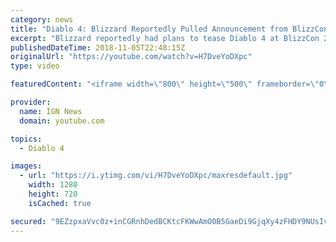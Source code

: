 ```yaml
---
category: news
title: "Diablo 4: Blizzard Reportedly Pulled Announcement from BlizzCon 2018 - IGN News"
excerpt: "Blizzard reportedly had plans to tease Diablo 4 at BlizzCon 2018, but pulled it at the last minute. Subscribe to the IGN News Channel!"
publishedDateTime: 2018-11-05T22:48:15Z
originalUrl: "https://youtube.com/watch?v=H7DveYoDXpc"
type: video

featuredContent: "<iframe width=\"800\" height=\"500\" frameborder=\"0\" src=\"https://www.youtube.com/embed/H7DveYoDXpc\" allow=\"accelerometer; autoplay; encrypted-media; gyroscope; picture-in-picture\" allowfullscreen></iframe>"

provider:
  name: IGN News
  domain: youtube.com

topics:
  - Diablo 4

images:
  - url: "https://i.ytimg.com/vi/H7DveYoDXpc/maxresdefault.jpg"
    width: 1280
    height: 720
    isCached: true

secured: "9EZzpxaVvc0z+inCGRnhDedBCKtcFKWwAmO0B5GaeDi9GjqXy4zFHDY9NUsIvQGP/7JGngqC08ZI0757m+9Y6jS89++I+l5HbdlD9E+Ro580CDkDR0QbsHR9VZxJaqkcmQpYNgQNblI/SHBOG1YJlACcSedRrmQP4qqCwmO00sPZzU4mNY6dyuag94cW4rikZLLBgaleMNfMJJhJiRi0lBKH/5cbpJjZxYCp4SsqV2V8ceKhn5KRL7Ogn+DOPMRB6dCidgstxL4rNYAOdq9jZd0ZVr4p0dyWOlcsAewkrvJlJoOwVruyo4oyqKDraVizUM+yUBcPlbyBVcjjskhvhX29s99HvY8ExfP67a1Q88S2gg12ulvCbFxxI7sKOpoRdBphPaWn9VWotyWHTVCdPw==;2XnVzIEn5Sc06DXKQNfM1A=="
---
```


